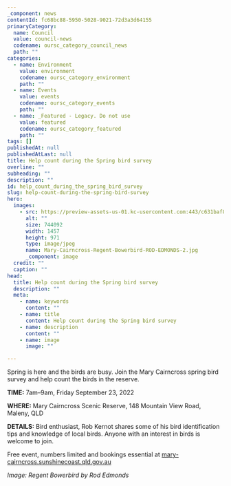 ```yaml
---
_component: news
contentId: fc68bc88-5950-5028-9021-72d3a3d64155
primaryCategory:
  name: Council
  value: council-news
  codename: oursc_category_council_news
  path: ""
categories:
  - name: Environment
    value: environment
    codename: oursc_category_environment
    path: ""
  - name: Events
    value: events
    codename: oursc_category_events
    path: ""
  - name: _Featured - Legacy. Do not use
    value: featured
    codename: oursc_category_featured
    path: ""
tags: []
publishedAt: null
publishedAtLast: null
title: Help count during the Spring bird survey
overline: ""
subheading: ""
description: ""
id: help_count_during_the_spring_bird_survey
slug: help-count-during-the-spring-bird-survey
hero:
  images:
    - src: https://preview-assets-us-01.kc-usercontent.com:443/c631baf8-1b46-001f-580c-d0001b68b4a8/4600b07f-cb93-495f-9352-18086f336437/Mary-Cairncross-Regent-Bowerbird-ROD-EDMONDS-2.jpg
      alt: ""
      size: 744092
      width: 1457
      height: 971
      type: image/jpeg
      name: Mary-Cairncross-Regent-Bowerbird-ROD-EDMONDS-2.jpg
      _component: image
  credit: ""
  caption: ""
head:
  title: Help count during the Spring bird survey
  description: ""
  meta:
    - name: keywords
      content: ""
    - name: title
      content: Help count during the Spring bird survey
    - name: description
      content: ""
    - name: image
      image: ""

---
```

Spring is here and the birds are busy. Join the Mary Cairncross spring bird survey and help count the birds in the reserve.

**TIME:** 7am–9am, Friday September 23, 2022

**WHERE:** Mary Cairncross Scenic Reserve, 148 Mountain View Road, Maleny, QLD

**DETAILS:** Bird enthusiast, Rob Kernot shares some of his bird identification tips and knowledge of local birds. Anyone with an interest in birds is welcome to join.

Free event, numbers limited and bookings essential at [mary-cairncross.sunshinecoast.qld.gov.au](http://mary-cairncross.sunshinecoast.qld.gov.au/See-and-do/Whats-On)


*Image: Regent Bowerbird by Rod Edmonds*
